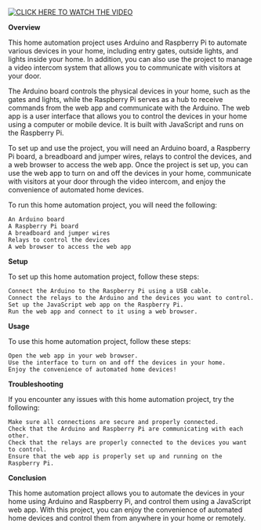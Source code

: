 
[![*CLICK HERE TO WATCH THE VIDEO*](https://img.youtube.com/vi/AHB3sx7JY-A/0.jpg)]([https://www.youtube.com/watch?v=YOUTUBE_VIDEO_ID_HERE](https://www.youtube.com/watch?v=AHB3sx7JY-A))

**Overview**

This home automation project uses Arduino and Raspberry Pi to automate various devices in your home, including entry gates, outside lights, and lights inside your home. In addition, you can also use the project to manage a video intercom system that allows you to communicate with visitors at your door.

The Arduino board controls the physical devices in your home, such as the gates and lights, while the Raspberry Pi serves as a hub to receive commands from the web app and communicate with the Arduino. The web app is a user interface that allows you to control the devices in your home using a computer or mobile device. It is built with JavaScript and runs on the Raspberry Pi.

To set up and use the project, you will need an Arduino board, a Raspberry Pi board, a breadboard and jumper wires, relays to control the devices, and a web browser to access the web app. Once the project is set up, you can use the web app to turn on and off the devices in your home, communicate with visitors at your door through the video intercom, and enjoy the convenience of automated home devices.

To run this home automation project, you will need the following:

    An Arduino board
    A Raspberry Pi board
    A breadboard and jumper wires
    Relays to control the devices
    A web browser to access the web app

**Setup**

To set up this home automation project, follow these steps:

    Connect the Arduino to the Raspberry Pi using a USB cable.
    Connect the relays to the Arduino and the devices you want to control.
    Set up the JavaScript web app on the Raspberry Pi.
    Run the web app and connect to it using a web browser.

**Usage**

To use this home automation project, follow these steps:

    Open the web app in your web browser.
    Use the interface to turn on and off the devices in your home.
    Enjoy the convenience of automated home devices!

**Troubleshooting**

If you encounter any issues with this home automation project, try the following:

    Make sure all connections are secure and properly connected.
    Check that the Arduino and Raspberry Pi are communicating with each other.
    Check that the relays are properly connected to the devices you want to control.
    Ensure that the web app is properly set up and running on the Raspberry Pi.

**Conclusion**

This home automation project allows you to automate the devices in your home using Arduino and Raspberry Pi, and control them using a JavaScript web app. With this project, you can enjoy the convenience of automated home devices and control them from anywhere in your home or remotely.
